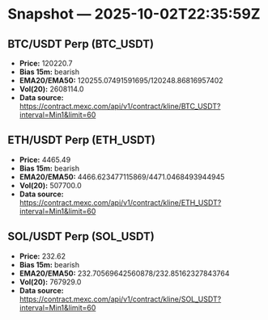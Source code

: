 # Snapshot — 2025-10-02T22:35:59Z

## BTC/USDT Perp (BTC_USDT)
- **Price:** 120220.7
- **Bias 15m:** bearish
- **EMA20/EMA50:** 120255.07491591695/120248.86816957402
- **Vol(20):** 2608114.0
- **Data source:** https://contract.mexc.com/api/v1/contract/kline/BTC_USDT?interval=Min1&limit=60

## ETH/USDT Perp (ETH_USDT)
- **Price:** 4465.49
- **Bias 15m:** bearish
- **EMA20/EMA50:** 4466.623477115869/4471.0468493944945
- **Vol(20):** 507700.0
- **Data source:** https://contract.mexc.com/api/v1/contract/kline/ETH_USDT?interval=Min1&limit=60

## SOL/USDT Perp (SOL_USDT)
- **Price:** 232.62
- **Bias 15m:** bearish
- **EMA20/EMA50:** 232.70569642560878/232.85162327843764
- **Vol(20):** 767929.0
- **Data source:** https://contract.mexc.com/api/v1/contract/kline/SOL_USDT?interval=Min1&limit=60
